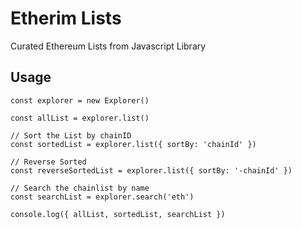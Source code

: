 # Etherim Lists

Curated Ethereum Lists from Javascript Library

## Usage

```
const explorer = new Explorer()

const allList = explorer.list()

// Sort the List by chainID
const sortedList = explorer.list({ sortBy: 'chainId' })

// Reverse Sorted
const reverseSortedList = explorer.list({ sortBy: '-chainId' })

// Search the chainlist by name
const searchList = explorer.search('eth')

console.log({ allList, sortedList, searchList })
```
